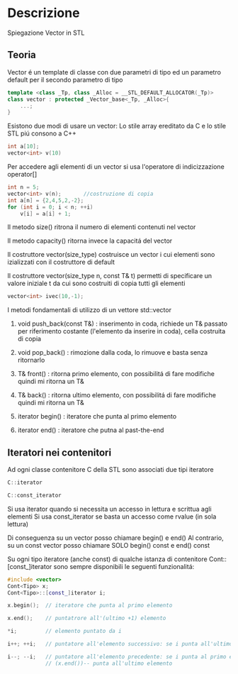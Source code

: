 # Descrizione

Spiegazione Vector in STL

## Teoria

Vector é un template di classe con due parametri di tipo ed un parametro default per il secondo parametro di tipo 

```cpp
template <class _Tp, class _Alloc = __STL_DEFAULT_ALLOCATOR(_Tp)>
class vector : protected _Vector_base<_Tp, _Alloc>{
    ...;
}
```

Esistono due modi di usare un vector:
Lo stile array ereditato da C e lo stile STL piú consono a C++

```cpp
int a[10];
vector<int> v(10)
```
Per accedere agli elementi di un vector si usa l'operatore di indicizzazione operator[]

```cpp
int n = 5;
vector<int> v(n);       //costruzione di copia
int a[n] = {2,4,5,2,-2};
for (int i = 0; i < n; ++i)
    v[i] = a[i] + 1;
```
Il metodo size() ritrona il numero di elementi contenuti nel vector

Il metodo capacity() ritorna invece la capacitá del vector

Il costruttore vector(size_type) costruisce un vector i cui elementi sono izializzati con il costruttore di default

Il costruttore vector(size_type n, const T& t) permetti di specificare un valore iniziale t da cui sono costruiti di copia tutti gli elementi 

```cpp
vector<int> ivec(10,-1);
```
I metodi fondamentali di utilizzo di un vettore
std::vector

1. void push_back(const T&) : inserimento in coda, richiede un T& passato per riferimento costante (l'elemento da inserire in coda), cella costruita di copia 

2. void pop_back() : rimozione dalla coda, lo rimuove e basta senza ritornarlo

3. T& front() : ritorna primo elemento, con possibilitá di fare modifiche quindi mi ritorna un T&

4. T& back() : ritorna ultimo elemento, con possibilitá di fare modifiche quindi mi ritorna un T&

5. iterator begin() : iteratore che punta al primo elemento

6. iterator end() : iteratore che putna al past-the-end

## Iteratori nei contenitori

Ad ogni classe contenitore C della STL sono associati due tipi iteratore

```cpp
C::iterator

C::const_iterator
```
Si usa iterator quando si necessita un accesso in lettura e scrittua agli elementi
Si usa const_iterator se basta un accesso come rvalue (in sola lettura)

Di conseguenza su un vector<T> posso chiamare begin() e end()
Al contrario, su un const vector<T> posso chiamare SOLO begin() const e end() const 

Su ogni tipo iteratore (anche const) di qualche istanza di contenitore Cont<Tipo>::[const_]iterator sono sempre disponibili le seguenti funzionalitá: 

```cpp
#include <vector>
Cont<Tipo> x;
Cont<Tipo>::[const_]iterator i;

x.begin();  // iteratore che punta al primo elemento

x.end();    // puntatrore all'(ultimo +1) elemento 

*i;         // elemento puntato da i

i++; ++i;   // puntatore all'elemento successivo: se i punta all'ultimo elemento di x allora ++i == x.end()

i--; --i;   // puntatore all'elemento precedente: se i punta al primo elemento di x allora i-- é indefinito (x.begin()-1)
            // (x.end())-- punta all'ultimo elemento
``` 